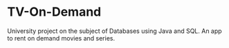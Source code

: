 # TV-On-Demand
University project on the subject of Databases using Java and SQL. An app to rent on demand movies and series.
